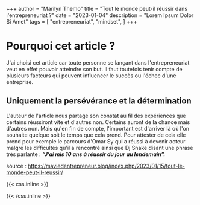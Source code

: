 +++
author = "Marilyn Themo"
title = "Tout le monde peut-il réussir dans l'entrepreneuriat ?"
date = "2023-01-04"
description = "Lorem Ipsum Dolor Si Amet"
tags = [
    "entrepreneuriat",
    "mindset",
    ]
+++

# Pourquoi cet article ?
J'ai choisi cet article car toute personne se lançant dans l'entrepreneuriat veut en effet pouvoir atteindre son but. Il faut toutefois tenir compte de plusieurs facteurs qui peuvent influencer le succès ou l'échec d'une entreprise. 

## Uniquement la persévérance et la détermination
L'auteur de l'article nous partage son constat au fil des expériences que certains réussiront vite et d'autres non. Certains auront de la chance mais d'autres non. Mais qu'en fin de compte, l'important est d'arriver là où l'on souhaite quelque soit le temps que cela prend. Pour attester de cela elle prend pour exemple le parcours d'Omar Sy qui a réussi à devenir acteur malgré les difficultés qu'il a rencontré ainsi que Dj Snake disant une phrase très parlante : ***“J’ai mis 10 ans à réussir du jour au lendemain”.***

source : https://maviedentrepreneur.blog/index.php/2023/01/15/tout-le-monde-peut-il-reussir/

{{< css.inline >}}
<style>
.canon { background: white; width: 100%; height: auto; }
</style>
{{< /css.inline >}}
